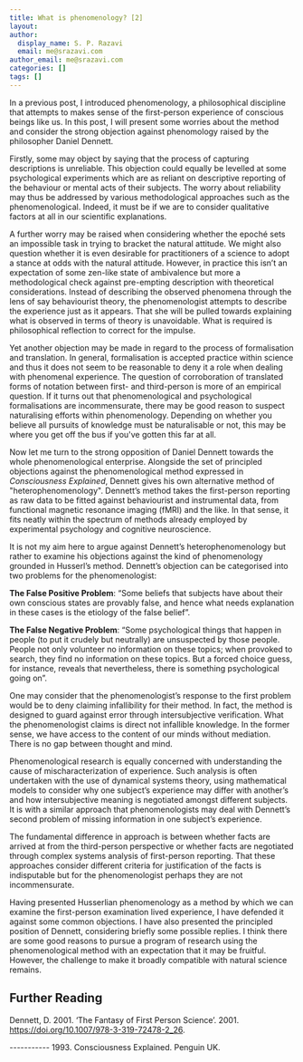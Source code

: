 ```yaml
---
title: What is phenomenology? [2]
layout: 
author:
  display_name: S. P. Razavi
  email: me@srazavi.com
author_email: me@srazavi.com
categories: []
tags: []
---
```

In a previous post, I introduced phenomenology, a philosophical discipline that attempts to makes sense of the first-person experience of conscious beings like us. In this post, I will present some worries about the method and consider the strong objection against phenomology raised by the philosopher Daniel Dennett.

Firstly, some may object by saying that the process of capturing descriptions is unreliable. This objection could equally be levelled at some psychological experiments which are as reliant on descriptive reporting of the behaviour or mental acts of their subjects. The worry about reliability may thus be addressed by various methodological approaches such as the phenomenological. Indeed, it must be if we are to consider qualitative factors at all in our scientific explanations.

A further worry may be raised when considering whether the epoché sets an impossible task in trying to bracket the natural attitude. We might also question whether it is even desirable for practitioners of a science to adopt a stance at odds with the natural attitude. However, in practice this isn’t an expectation of some zen-like state of ambivalence but more a methodological check against pre-empting description with theoretical considerations. Instead of describing the observed phenomena through the lens of say behaviourist theory, the phenomenologist attempts to describe the experience just as it appears. That she will be pulled towards explaining what is observed in terms of theory is unavoidable. What is required is philosophical reflection to correct for the impulse. 

Yet another objection may be made in regard to the process of formalisation and translation. In general, formalisation is accepted practice within science and thus it does not seem to be reasonable to deny it a role when dealing with phenomenal experience. The question of corroboration of translated forms of notation between first- and third-person is more of an empirical question. If it turns out that phenomenological and psychological formalisations are incommensurate, there may be good reason to suspect naturalising efforts within phenomenology. Depending on whether you believe all pursuits of knowledge must be naturalisable or not, this may be where you get off the bus if you've gotten this far at all.

Now let me turn to the strong opposition of Daniel Dennett towards the whole phenomenological enterprise. Alongside the set of principled objections against the phenomenological method expressed in _Consciousness Explained_, Dennett gives his own alternative method of "heterophenomenology". Dennett’s method takes the first-person reporting as raw data to be fitted against behaviourist and instrumental data, from functional magnetic resonance imaging (fMRI) and the like. In that sense, it fits neatly within the spectrum of methods already employed by experimental psychology and cognitive neuroscience.  

It is not my aim here to argue against Dennett’s heterophenomenology but rather to examine his objections against the kind of phenomenology grounded in Husserl’s method. Dennett’s objection can be categorised into two problems for the phenomenologist:

**The False Positive Problem**: “Some beliefs that subjects have about their own conscious states are provably false, and hence what needs explanation in these cases is the etiology of the false belief”. 

**The False Negative Problem**: “Some psychological things that happen in people (to put it crudely but neutrally) are unsuspected by those people.  People not only volunteer no information on these topics; when provoked to search, they find no information on these topics. But a forced choice guess, for instance, reveals that nevertheless, there is something psychological going on”.

One may consider that the phenomenologist’s response to the first problem would be to deny claiming infallibility for their method. In fact, the method is designed to guard against error through intersubjective verification. What the phenomenologist claims is direct not infallible knowledge. In the former sense, we have access to the content of our minds without mediation. There is no gap between thought and mind.

Phenomenological research is equally concerned with understanding the cause of mischaracterization of experience. Such analysis is often undertaken with the use of dynamical systems theory, using mathematical models to consider why one subject’s experience may differ with another’s and how intersubjective meaning is negotiated amongst different subjects. It is with a similar approach that phenomenologists may deal with Dennett’s second problem of missing information in one subject’s experience. 

The fundamental difference in approach is between whether facts are arrived at from the third-person perspective or whether facts are negotiated through complex systems analysis of first-person reporting. That these approaches consider different criteria for justification of the facts is indisputable but for the phenomenologist perhaps they are not incommensurate.

Having presented Husserlian phenomenology as a method by which we can examine the first-person examination lived experience, I have defended it against some common objections. I have also presented the principled position of Dennett, considering briefly some possible replies. I think there are some good reasons to pursue a program of research using the phenomenological method with an expectation that it may be fruitful. However, the challenge to make it broadly compatible with natural science remains.

## Further Reading

Dennett, D. 2001. ‘The Fantasy of First Person Science’. 2001. https://doi.org/10.1007/978-3-319-72478-2_26.

----------- 1993. Consciousness Explained. Penguin UK.  

